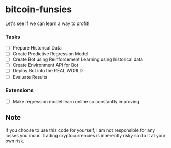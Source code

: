 # bitcoin-funsies
Let's see if we can learn a way to profit!

### Tasks

- [ ] Prepare Historical Data
- [ ] Create Predictive Regression Model
- [ ] Create Bot using Reinforcement Learning using historical data
- [ ] Create Environment API for Bot
- [ ] Deploy Bot into the REAL WORLD
- [ ] Evaluate Results

### Extensions
- [ ] Make regression model learn online so constantly improving

## Note
If you choose to use this code for yourself, I am not responsible for any losses you incur. Trading cryptocurrencies is inherently risky so do it at your own risk.
